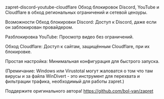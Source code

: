 zapret-discord-youtube-cloudflare
Обход блокировок Discord, YouTube и Cloudflare в обход региональных ограничений и сетевой цензуры.

Возможности
Обход блокировки Discord: Доступ к Discord, даже если он заблокирован провайдером.

Разблокировка YouTube: Просмотр видео без ограничений.

Обход Cloudflare: Доступ к сайтам, защищённым Cloudflare, при их блокировке.

Простая настройка: Минимальная конфигурация для быстрого запуска.

(Премичание: Windows или Virustotal могут жаловатся о том что там вирусы и за файла WinDivert - это инструмент для перехвата и фильтрации трафика, необходимый для работы zapret.)

Поддержите оригинального автора! https://github.com/bol-van/zapret
